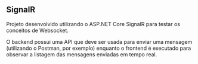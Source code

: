 ## SignalR
Projeto desenvolvido utilizando o ASP.NET Core SignalR para testar os conceitos de Websocket.

O backend possui uma API que deve ser usada para enviar uma mensagem (utilizando o Postman, por exemplo) enquanto o frontend é executado para observar a listagem das mensagens enviadas em tempo real.
